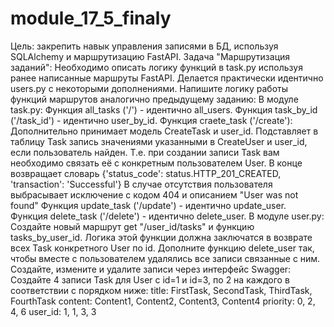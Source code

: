 # module_17_5_finaly
Цель: закрепить навык управления записями в БД, используя SQLAlchemy и маршрутизацию FastAPI.
Задача "Маршрутизация заданий":
Необходимо описать логику функций в task.py используя ранее написанные маршруты FastAPI.
Делается практически идентично users.py с некоторыми дополнениями.
Напишите логику работы функций маршрутов аналогично предыдущему заданию:
В модуле task.py:
Функция all_tasks ('/') - идентично all_users.
Функция task_by_id ('/task_id') - идентично user_by_id.
Функция craete_task ('/create'):
Дополнительно принимает модель CreateTask и user_id.
Подставляет в таблицу Task запись значениями указанными в CreateUser и user_id, если пользователь найден. Т.е. при создании записи Task вам необходимо связать её с конкретным пользователем User.
В конце возвращает словарь {'status_code': status.HTTP_201_CREATED, 'transaction': 'Successful'}
В случае отсутствия пользователя выбрасывает исключение с кодом 404 и описанием "User was not found"
Функция update_task ('/update') - идентично update_user.
Функция delete_task ('/delete') - идентично delete_user.
В модуле user.py:
Создайте новый маршрут get "/user_id/tasks" и функцию tasks_by_user_id. Логика этой функции должна заключатся в возврате всех Task конкретного User по id.
Дополните функцию delete_user так, чтобы вместе с пользователем удалялись все записи связанные с ним.
Создайте, измените и удалите записи через интерфейс Swagger:
Создайте 4 записи Task для User с id=1 и id=3, по 2 на каждого в соответствии с порядком ниже:
title: FirstTask, SecondTask, ThirdTask, FourthTask
content: Content1, Content2, Content3, Content4
priority: 0, 2, 4, 6
user_id: 1, 1, 3, 3
